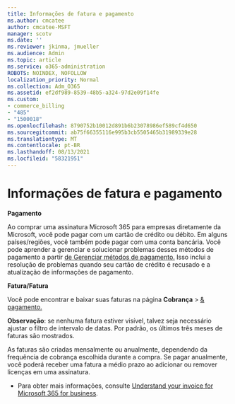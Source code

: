 ```yaml
---
title: Informações de fatura e pagamento
ms.author: cmcatee
author: cmcatee-MSFT
manager: scotv
ms.date: ''
ms.reviewer: jkinma, jmueller
ms.audience: Admin
ms.topic: article
ms.service: o365-administration
ROBOTS: NOINDEX, NOFOLLOW
localization_priority: Normal
ms.collection: Adm_O365
ms.assetid: ef2df989-8539-48b5-a324-97d2e09f14fe
ms.custom:
- commerce_billing
- "485"
- "1500018"
ms.openlocfilehash: 8790752b10012d891b6b23078986ef589cf4d650
ms.sourcegitcommit: ab75f66355116e995b3cb5505465b31989339e28
ms.translationtype: MT
ms.contentlocale: pt-BR
ms.lasthandoff: 08/13/2021
ms.locfileid: "58321951"
---
```

# <a name="invoice-and-payment-information"></a>Informações de fatura e pagamento

**Pagamento**

Ao comprar uma assinatura Microsoft 365 para empresas diretamente da Microsoft, você pode pagar com um cartão de crédito ou débito.  Em alguns países/regiões, você também pode pagar com uma conta bancária.  Você pode aprender a gerenciar e solucionar problemas desses métodos de pagamento a partir [de Gerenciar métodos de pagamento.](https://docs.microsoft.com/microsoft-365/commerce/billing-and-payments/manage-payment-methods) Isso inclui a resolução de problemas quando seu cartão de crédito é recusado e a atualização de informações de pagamento.

**Fatura/Fatura**

Você pode encontrar e baixar suas faturas na página **Cobrança**  >  [& pagamento.](https://go.microsoft.com/fwlink/p/?linkid=848039)  

**Observação**: se nenhuma fatura estiver visível, talvez seja necessário ajustar o filtro de intervalo de datas.  Por padrão, os últimos três meses de faturas são mostrados.

As faturas são criadas mensalmente ou anualmente, dependendo da frequência de cobrança escolhida durante a compra.  Se pagar anualmente, você poderá receber uma fatura a médio prazo ao adicionar ou remover licenças em uma assinatura.

- Para obter mais informações, consulte [Understand your invoice for Microsoft 365 for business](https://docs.microsoft.com/microsoft-365/commerce/billing-and-payments/understand-your-invoice2).